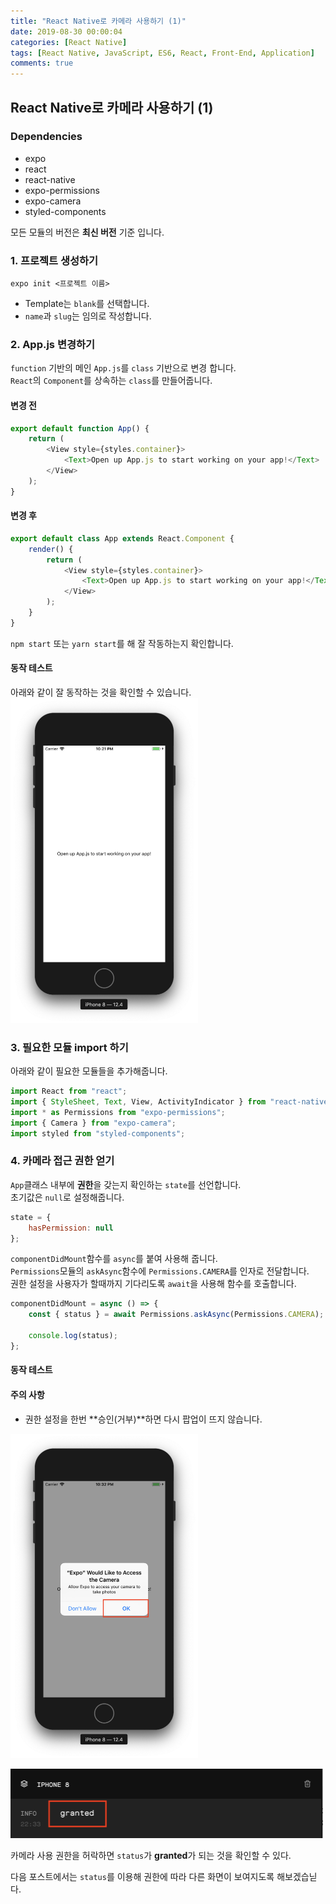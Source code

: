 ```yaml
---
title: "React Native로 카메라 사용하기 (1)"
date: 2019-08-30 00:00:04
categories: [React Native]
tags: [React Native, JavaScript, ES6, React, Front-End, Application]
comments: true
---
```


## React Native로 카메라 사용하기 (1)

### Dependencies

-   expo
-   react
-   react-native
-   expo-permissions
-   expo-camera
-   styled-components

모든 모듈의 버전은 **최신 버전** 기준 입니다.

### 1. 프로젝트 생성하기

```shell
expo init <프로젝트 이름>
```

-   Template는 `blank`를 선택합니다.
-   `name`과 `slug`는 임의로 작성합니다.

### 2. App.js 변경하기

`function` 기반의 메인 `App.js`를 `class` 기반으로 변경 합니다.<br>
`React`의 `Component`를 상속하는 `class`를 만들어줍니다.

#### 변경 전

```javascript
export default function App() {
    return (
        <View style={styles.container}>
            <Text>Open up App.js to start working on your app!</Text>
        </View>
    );
}
```

#### 변경 후

```javascript
export default class App extends React.Component {
    render() {
        return (
            <View style={styles.container}>
                <Text>Open up App.js to start working on your app!</Text>
            </View>
        );
    }
}
```

`npm start` 또는 `yarn start`를 해 잘 작동하는지 확인합니다.

#### 동작 테스트

아래와 같이 잘 동작하는 것을 확인할 수 있습니다.<br>
<img src="/assets/2019-08-30/1.png" width="300" height="auto" alt="아직 안만듬"><br/>

### 3. 필요한 모듈 import 하기

아래와 같이 필요한 모듈들을 추가해줍니다.

```javascript
import React from "react";
import { StyleSheet, Text, View, ActivityIndicator } from "react-native";
import * as Permissions from "expo-permissions";
import { Camera } from "expo-camera";
import styled from "styled-components";
```

### 4. 카메라 접근 권한 얻기

`App`클래스 내부에 **권한**을 갖는지 확인하는 `state`를 선언합니다.<br>
초기값은 `null`로 설정해줍니다.

```javascript
state = {
    hasPermission: null
};
```

`componentDidMount`함수를 `async`를 붙여 사용해 줍니다.<br>
`Permissions`모듈의 `askAsync`함수에 `Permissions.CAMERA`를 인자로 전달합니다.<br>
권한 설정을 사용자가 할때까지 기다리도록 `await`을 사용해 함수를 호출합니다.

```javascript
componentDidMount = async () => {
    const { status } = await Permissions.askAsync(Permissions.CAMERA);

    console.log(status);
};
```

#### 동작 테스트

#### 주의 사항

-   권한 설정을 한번 **승인(거부)**하면 다시 팝업이 뜨지 않습니다.

<img src="/assets/2019-08-30/2.png" width="300" height="auto" alt="아직 안만듬"><br/>

<img src="/assets/2019-08-30/3.png" width="500" height="auto" alt="아직 안만듬"><br/>

카메라 사용 권한을 허락하면 `status`가 **granted**가 되는 것을 확인할 수 있다.<br>

다음 포스트에서는 `status`를 이용해 권한에 따라 다른 화면이 보여지도록 해보겠습닏다.
